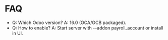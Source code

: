 # FAQ

- Q: Which Odoo version? A: 16.0 (OCA/OCB packaged).
- Q: How to enable? A: Start server with --addon payroll_account or install in UI.
